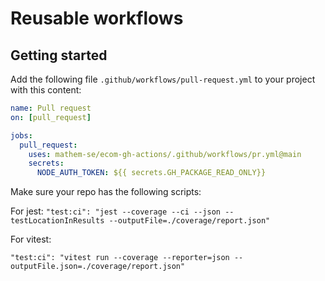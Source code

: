 # Reusable workflows

## Getting started

Add the following file `.github/workflows/pull-request.yml` to your project with this content:

```yaml
name: Pull request
on: [pull_request]

jobs:
  pull_request:
    uses: mathem-se/ecom-gh-actions/.github/workflows/pr.yml@main
    secrets:
      NODE_AUTH_TOKEN: ${{ secrets.GH_PACKAGE_READ_ONLY}}
```

Make sure your repo has the following scripts:

For jest:
`"test:ci": "jest --coverage --ci --json --testLocationInResults --outputFile=./coverage/report.json"`

For vitest:

`"test:ci": "vitest run --coverage --reporter=json --outputFile.json=./coverage/report.json"`
